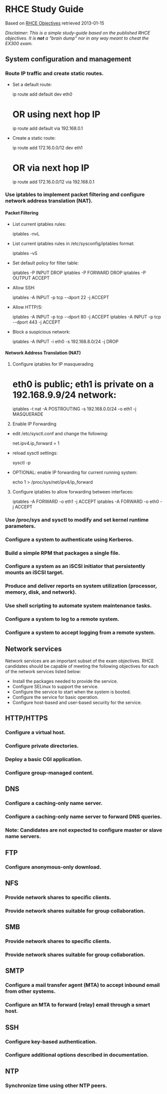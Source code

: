 # RHCE Study Guide
Based on [RHCE Objectives](https://www.redhat.com/training/courses/ex300/examobjective) retrieved 2013-01-15

*Disclaimer: This is a simple study-guide based on the published RHCE objectives. It is __not__ a "brain dump" nor in any way meant to cheat the EX300 exam.*

## System configuration and management

### Route IP traffic and create static routes.
* Set a default route:

    ip route add default dev eth0
    # OR using next hop IP
    ip route add default via 192.168.0.1 
* Create a static route:

    ip route add 172.16.0.0/12 dev eth1
    # OR via next hop IP
    ip route add 172.16.0.0/12 via 192.168.0.1
### Use iptables to implement packet filtering and configure network address translation (NAT).
#### Packet Filtering
* List current iptables rules:

    iptables -nvL
* List current iptables rules in /etc/sysconfig/iptables format:

    iptables -vS
* Set default policy for filter table:

    iptables -P INPUT DROP
    iptables -P FORWARD DROP
    iptables -P OUTPUT ACCEPT
* Allow SSH:

    iptables -A INPUT -p tcp --dport 22 -j ACCEPT
* Allow HTTP/S:

    iptables -A INPUT -p tcp --dport 80 -j ACCEPT
    iptables -A INPUT -p tcp --dport 443 -j ACCEPT
* Block a suspicious network:

    iptables -A INPUT -i eth0 -s 192.168.8.0/24 -j DROP
#### Network Address Translation (NAT)
1. Configure iptables for IP masquerading

    # eth0 is public; eth1 is private on a 192.168.9.9/24 network:
    iptables -t nat -A POSTROUTING -s 192.168.0.0/24 -o eth1 -j MASQUERADE
2. Enable IP Forwarding
* edit /etc/sysctl.conf and change the following:

    net.ipv4.ip_forward = 1
* reload sysctl settings:

    sysctl -p
* OPTIONAL: enable IP forwarding for current running system:

    echo 1 > /proc/sys/net/ipv4/ip_forward
3. Configure iptables to allow forwarding between interfaces:

    iptables -A FORWARD -o eth1 -j ACCEPT
    iptables -A FORWARD -o eth0 -j ACCEPT
### Use /proc/sys and sysctl to modify and set kernel runtime parameters.
### Configure a system to authenticate using Kerberos.
### Build a simple RPM that packages a single file.
### Configure a system as an iSCSI initiator that persistently mounts an iSCSI target.
### Produce and deliver reports on system utilization (processor, memory, disk, and network).
### Use shell scripting to automate system maintenance tasks.
### Configure a system to log to a remote system.
### Configure a system to accept logging from a remote system.

## Network services

Network services are an important subset of the exam objectives. RHCE candidates should be capable of meeting the following objectives for each of the network services listed below:

* Install the packages needed to provide the service.
* Configure SELinux to support the service.
* Configure the service to start when the system is booted.
* Configure the service for basic operation.
* Configure host-based and user-based security for the service.

## HTTP/HTTPS

### Configure a virtual host.
### Configure private directories.
### Deploy a basic CGI application.
### Configure group-managed content.

## DNS

### Configure a caching-only name server.
### Configure a caching-only name server to forward DNS queries.
### Note: Candidates are not expected to configure master or slave name servers.

## FTP

### Configure anonymous-only download.

## NFS

### Provide network shares to specific clients.
### Provide network shares suitable for group collaboration.

## SMB

### Provide network shares to specific clients.
### Provide network shares suitable for group collaboration.

## SMTP

### Configure a mail transfer agent (MTA) to accept inbound email from other systems.
### Configure an MTA to forward (relay) email through a smart host.

## SSH

### Configure key-based authentication.
### Configure additional options described in documentation.

## NTP

### Synchronize time using other NTP peers.

